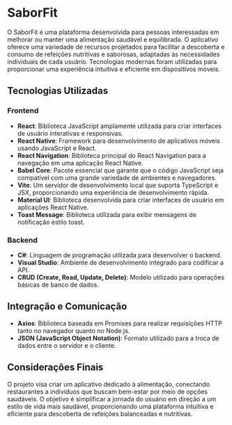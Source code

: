 # SaborFit

O SaborFit é uma plataforma desenvolvida para pessoas interessadas em melhorar ou manter uma alimentação saudável e equilibrada. O aplicativo oferece uma variedade de recursos projetados para facilitar a descoberta e consumo de refeições nutritivas e saborosas, adaptadas às necessidades individuais de cada usuário. Tecnologias modernas foram utilizadas para proporcionar uma experiência intuitiva e eficiente em dispositivos móveis.

## Tecnologias Utilizadas

### Frontend

- **React**: Biblioteca JavaScript amplamente utilizada para criar interfaces de usuário interativas e responsivas.
- **React Native**: Framework para desenvolvimento de aplicativos móveis usando JavaScript e React.
- **React Navigation**: Biblioteca principal do React Navigation para a navegação em uma aplicação React Native.
- **Babel Core**: Pacote essencial que garante que o código JavaScript seja compatível com uma grande variedade de ambientes e navegadores.
- **Vite**: Um servidor de desenvolvimento local que suporta TypeScript e JSX, proporcionando uma experiência de desenvolvimento rápida.
- **Material UI**: Biblioteca desenvolvida para criar interfaces de usuário em aplicações React Native.
- **Toast Message**: Biblioteca utilizada para exibir mensagens de notificação estilo toast.

### Backend

- **C#**: Linguagem de programação utilizada para desenvolver o backend.
- **Visual Studio**: Ambiente de desenvolvimento integrado para codificar a API.
- **CRUD (Create, Read, Update, Delete)**: Modelo utilizado para operações básicas de banco de dados.

## Integração e Comunicação

- **Axios**: Biblioteca baseada em Promises para realizar requisições HTTP tanto no navegador quanto no Node.js.
- **JSON (JavaScript Object Notation)**: Formato utilizado para a troca de dados entre o servidor e o cliente.

## Considerações Finais

O projeto visa criar um aplicativo dedicado à alimentação, conectando restaurantes a indivíduos que buscam bem-estar por meio de opções saudáveis. O objetivo é simplificar a jornada do usuário em direção a um estilo de vida mais saudável, proporcionando uma plataforma intuitiva e eficiente para descoberta de refeições balanceadas e nutritivas.
